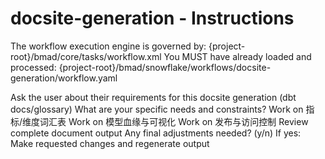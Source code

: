 # docsite-generation - Instructions

<critical>The workflow execution engine is governed by: {project-root}/bmad/core/tasks/workflow.xml</critical>
<critical>You MUST have already loaded and processed: {project-root}/bmad/snowflake/workflows/docsite-generation/workflow.yaml</critical>

<workflow>

<step n="1" goal="Understand Requirements">
<action>Ask the user about their requirements for this docsite generation (dbt docs/glossary)</action>
<ask>What are your specific needs and constraints?</ask>
</step>

<step n="2" goal="指标/维度词汇表">
<action>Work on 指标/维度词汇表</action>
<template-output section="glossary"/>
</step>

<step n="3" goal="模型血缘与可视化">
<action>Work on 模型血缘与可视化</action>
<template-output section="lineage"/>
</step>

<step n="4" goal="发布与访问控制">
<action>Work on 发布与访问控制</action>
<template-output section="publishing"/>
</step>

<step n="5" goal="Review and Finalize">
<action>Review complete document output</action>
<ask>Any final adjustments needed? (y/n)</ask>
<check>If yes:</check>
  <action>Make requested changes and regenerate output</action>
</step>

</workflow>
